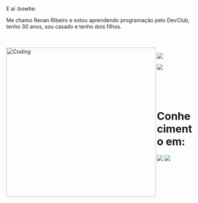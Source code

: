 E aí :bowtie:

<p>Me chamo Renan Ribeiro e estou aprendendo programação pelo DevClub, tenho 30 anos,
sou casado e tenho dois filhos.</p>
<br>
<br>
 <img align="left" alt="Coding" width="400" src="https://images8.alphacoders.com/115/thumb-1920-1156488.png">

 <a href="https://www.instagram.com/rribeirodos.santos/" target="_blank"><img href="https://www.instagram.com/rribeirodos.santos/" target="_blank" src="https://img.shields.io/badge/Instagram-E4405F?style=for-the-badge&logo=instagram&logoColor=white"></a>

 <img src="https://img.shields.io/badge/LinkedIn-0077B5?style=for-the-badge&logo=linkedin&logoColor=white">
 <br>
 <br>
 <br>
 <br>
 <br>
<div>
<h1>Conhecimento em:</h1>

<img src="https://img.shields.io/badge/HTML5-E34F26?style=for-the-badge&logo=html5&logoColor=white">
<img src="https://img.shields.io/badge/CSS3-1572B6?style=for-the-badge&logo=css3&logoColor=white">
</div>

